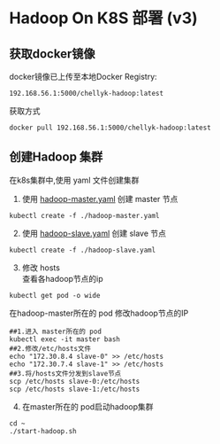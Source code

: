 # Hadoop On K8S 部署 (v3)

## 获取docker镜像
docker镜像已上传至本地Docker Registry:
```
192.168.56.1:5000/chellyk-hadoop:latest  
```
获取方式
```
docker pull 192.168.56.1:5000/chellyk-hadoop:latest  
```

## 创建Hadoop 集群
在k8s集群中,使用 yaml 文件创建集群
1. 使用 [hadoop-master.yaml](./hadoop-master.yaml) 创建 master 节点
```
kubectl create -f ./hadoop-master.yaml
```
2. 使用 [hadoop-slave.yaml](./hadoop-slave.yaml) 创建 slave 节点
```
kubectl create -f ./hadoop-slave.yaml  
```
3. 修改 hosts  
查看各hadoop节点的ip
```
kubectl get pod -o wide
```
在hadoop-master所在的 pod 修改hadoop节点的IP
```
##1.进入 master所在的 pod
kubectl exec -it master bash
##2.修改/etc/hosts文件  
echo "172.30.8.4 slave-0" >> /etc/hosts
echo "172.30.7.4 slave-1" >> /etc/hosts
##3.将/hosts文件分发到slave节点
scp /etc/hosts slave-0:/etc/hosts
scp /etc/hosts slave-1:/etc/hosts
```
4. 在master所在的 pod启动hadoop集群
```
cd ~
./start-hadoop.sh
```  

